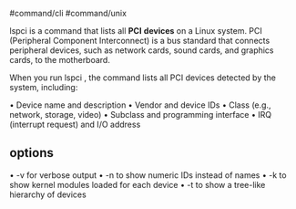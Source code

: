 #command/cli #command/unix 

  lspci  is a command that lists all **PCI** **devices** on a Linux system. PCI
  (Peripheral Component Interconnect) is a bus standard that connects peripheral
  devices, such as network cards, sound cards, and graphics cards, to the
  motherboard.

  When you run  lspci , the command lists all PCI devices detected by the system,
  including:

  • Device name and description
  • Vendor and device IDs
  • Class (e.g., network, storage, video)
  • Subclass and programming interface
  • IRQ (interrupt request) and I/O address

## options

  •  -v  for verbose output
  •  -n  to show numeric IDs instead of names
  •  -k  to show kernel modules loaded for each device
  •  -t  to show a tree-like hierarchy of devices
